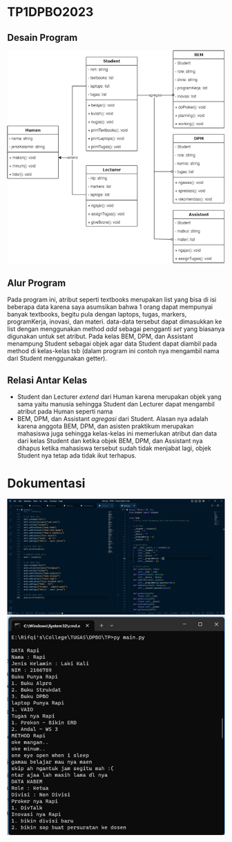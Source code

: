 # TP1DPBO2023

## Desain Program
![diagram](/Class_Diagram.png)

## Alur Program
Pada program ini, atribut seperti textbooks merupakan list yang bisa di isi beberapa data karena saya asumsikan bahwa 1 orang dapat mempunyai banyak textbooks, begitu pula dengan laptops, tugas, markers, programKerja, inovasi, dan materi. data-data tersebut dapat dimasukkan ke list dengan menggunakan method *add* sebagai pengganti *set* yang biasanya digunakan untuk set atribut. Pada kelas BEM, DPM, dan Assistant menampung Student sebagai objek agar data Student dapat diambil pada method di kelas-kelas tsb (dalam program ini contoh nya mengambil nama dari Student menggunakan getter).

## Relasi Antar Kelas
- Student dan Lecturer *extend* dari Human karena merupakan objek yang sama yaitu manusia sehingga Student dan Lecturer dapat mengambil atribut pada Human seperti nama
- BEM, DPM, dan Assistant *agregasi* dari Student. Alasan nya adalah karena anggota BEM, DPM, dan asisten praktikum merupakan mahasiswa juga sehingga kelas-kelas ini memerlukan atribut dan data dari kelas Student dan ketika objek BEM, DPM, dan Assistant nya dihapus ketika mahasiswa tersebut sudah tidak menjabat lagi, objek Student nya tetap ada tidak ikut terhapus.

# Dokumentasi
![program](/SS_Program.png)
![output](/SS_Output.png)

